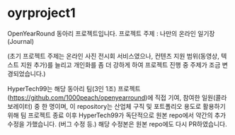 # oyrproject1
OpenYearRound 동아리 프로젝트입니다.
프로젝트 주제 : 나만의 온라인 일기장 (Journal)

(초기 프로젝트 주제는 온라인 사진 전시회 서비스였으나, 컨텐츠 지원 범위(동영상, 텍스트 지원 추가)를 늘리고 개인화를 좀 더 강하게 하여 프로젝트 진행 중 주제가 조금 변경되었습니다.)

HyperTech99는 해당 동아리 팀(3인 1조) 프로젝트(https://github.com/1000peach/openyearround)에 직접 기여, 참여한 일원(콜라보레이터) 중 한 명이며, 이 repository는 산업체 구직 및 포트폴리오 용도로 활용하기 위해 팀 프로젝트 종료 이후 HyperTech99가 독단적으로 원본 repo에서 약간의 추가 수정을 가했습니다. (버그 수정 등.) 해당 수정본은 원본 repo에도 다시 PR하였습니다.
